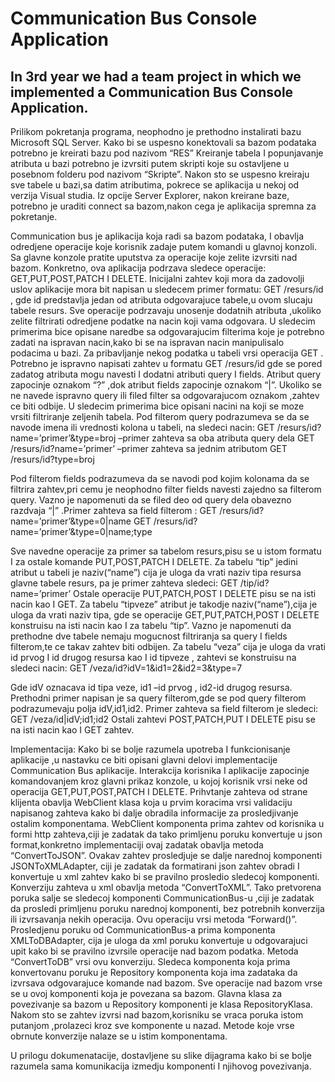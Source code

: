 # Communication Bus Console Application

In 3rd year we had a team project in which we implemented a Communication Bus Console Application. 
---
Prilikom pokretanja programa, neophodno je prethodno instalirati bazu Microsoft SQL Server. Kako bi se uspesno konektovali sa bazom podataka potrebno je kreirati bazu pod nazivom “RES” Kreiranje tabela I popunjavanje atributa u bazi potrebno je izvrsiti putem skripti koje su ostavljene u posebnom folderu pod nazivom “Skripte”. Nakon sto se uspesno kreiraju sve tabele u bazi,sa datim atributima, pokrece se aplikacija u nekoj od verzija Visual studia. Iz opcije Server Explorer, nakon kreirane baze, potrebno je uraditi connect sa bazom,nakon cega je aplikacija spremna za pokretanje.

Communication bus je aplikacija koja radi sa bazom podataka, I obavlja odredjene operacije koje korisnik zadaje putem komandi u glavnoj konzoli. Sa glavne konzole pratite uputstva za operacije koje zelite izvrsiti nad bazom. Konkretno, ova aplikacija podrzava sledece operacije: GET,PUT,POST,PATCH I DELETE. Inicijalni zahtev koji mora da zadovolji uslov aplikacije mora bit napisan u sledecem primer formatu: GET /resurs/id , gde id predstavlja jedan od atributa odgovarajuce tabele,u ovom slucaju tabele resurs. Sve operacije podrzavaju unosenje dodatnih atributa ,ukoliko zelite filtrirati odredjene podatke na nacin koji vama odgovara. U sledecim primerima bice opisane naredbe sa odgovarajucim filterima koje je potrebno zadati na ispravan nacin,kako bi se na ispravan nacin manipulisalo podacima u bazi. Za pribavljanje nekog podatka u tabeli vrsi operacija GET . Potrebno je ispravno napisati zahtev u formatu GET /resurs/id gde se pored zadatog atributa mogu navesti I dodatni atributi query I fields. Atribut query zapocinje oznakom “?” ,dok atribut fields zapocinje oznakom “|”. Ukoliko se ne navede ispravno query ili filed filter sa odgovarajucom oznakom ,zahtev ce biti odbije. U sledecim primerima bice opisani nacini na koji se moze vrsiti filtriranje zeljenih tabela. Pod filterom query podrazumeva se da se navode imena ili vrednosti kolona u tabeli, na sledeci nacin: GET /resurs/id?name=’primer’&type=broj –primer zahteva sa oba atributa query dela GET /resurs/id?name=’primer’ –primer zahteva sa jednim atributom GET /resurs/id?type=broj

Pod filterom fields podrazumeva da se navodi pod kojim kolonama da se filtrira zahtev,pri cemu je neophodno filter fields navesti zajedno sa filterom query. Vazno je napomenuti da se filed deo od query dela obavezno razdvaja “|” .Primer zahteva sa field filterom : GET /resurs/id?name=’primer’&type=0|name GET /resurs/id?name=’primer’&type=0|name;type

Sve navedne operacije za primer sa tabelom resurs,pisu se u istom formatu I za ostale komande PUT,POST,PATCH I DELETE. Za tabelu “tip” jedini atribut u tabeli je naziv(“name”) cija je uloga da vrati naziv tipa resursa glavne tabele resurs, pa je primer zahteva sledeci: GET /tip/id?name=’primer’ Ostale operacije PUT,PATCH,POST I DELETE pisu se na isti nacin kao I GET. Za tabelu “tipveze” atribut je takodje naziv(“name”),cija je uloga da vrati naziv tipa, gde se operacije GET,PUT,PATCH,POST I DELETE konstruisu na isti nacin kao I za tabelu “tip”. Vazno je napomenuti da prethodne dve tabele nemaju mogucnost filtriranja sa query I fields filterom,te ce takav zahtev biti odbijen. Za tabelu “veza” cija je uloga da vrati id prvog I id drugog resursa kao I id tipveze , zahtevi se konstruisu na sledeci nacin: GET /veza/id?idV=1&id1=2&id2=3&type=7

Gde idV oznacava id tipa veze, id1 –id prvog , id2-id drugog resursa. Prethodni primer napisan je sa query filterom,gde se pod query filterom podrazumevaju polja idV,id1,id2. Primer zahteva sa field filterom je sledeci: GET /veza/id|idV;id1;id2 Ostali zahtevi POST,PATCH,PUT I DELETE pisu se na isti nacin kao I GET zahtev.

Implementacija: Kako bi se bolje razumela upotreba I funkcionisanje aplikacije ,u nastavku ce biti opisani glavni delovi implementacije Communication Bus aplikacije. Interakcija korisnika I aplikacije zapocinje komandovanjem kroz glavni prikaz konzole, u kojoj korisnik vrsi neke od operacija GET,PUT,POST,PATCH I DELETE. Prihvtanje zahteva od strane klijenta obavlja WebClient klasa koja u prvim koracima vrsi validaciju napisanog zahteva kako bi dalje obradila informacije za prosledjivanje ostalim komponentama. WebClient komponenta prima zahtev od korisnika u formi http zahteva,ciji je zadatak da tako primljenu poruku konvertuje u json format,konkretno implementaciji ovaj zadatak obavlja metoda “ConvertToJSON”. Ovakav zahtev prosledjuje se dalje narednoj komponenti JSONToXMLAdapter, ciji je zadatak da formatirani json zahtev obradi I konvertuje u xml zahtev kako bi se pravilno prosledio sledecoj komponenti. Konverziju zahteva u xml obavlja metoda “ConvertToXML”. Tako pretvorena poruka salje se sledecoj komponenti CommunicationBus-u ,ciji je zadatak da prosledi primljenu poruku narednoj komponenti, bez potrebnih konverzija ili izvrsavanja nekih operacija. Ovu operaciju vrsi metoda “Forward()”. Prosledjenu poruku od CommunicationBus-a prima komponenta XMLToDBAdapter, cija je uloga da xml poruku konvertuje u odgovarajuci upit kako bi se pravilno izvrsile operacije nad bazom podatka. Metoda “ConvertToDB” vrsi ovu konverziju. Sledeca komponenta koja prima konvertovanu poruku je Repository komponenta koja ima zadataka da izvrsava odgovarajuce komande nad bazom. Sve operacije nad bazom vrse se u ovoj komponenti koja je povezana sa bazom. Glavna klasa za povezivanje sa bazom u Repository komponenti je klasa RepositoryKlasa. Nakom sto se zahtev izvrsi nad bazom,korisniku se vraca poruka istom putanjom ,prolazeci kroz sve komponente u nazad. Metode koje vrse obrnute konverzije nalaze se u istim komponentama.

U prilogu dokumenatacije, dostavljene su slike dijagrama kako bi se bolje razumela sama komunikacija izmedju komponenti I njihovog povezivanja.
